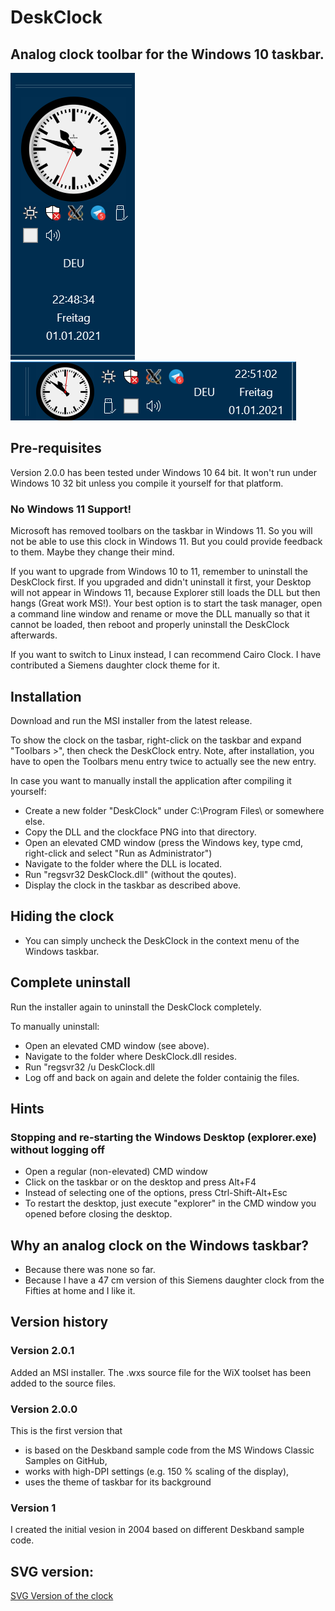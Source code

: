# DeskClock
## Analog clock toolbar for the Windows 10 taskbar.

![Screenshot vertical taskbar](/images/screenshot-vertical-taskbar.png)
![Screenshot horizontal taskbar](/images/screenshot-horizontal-taskbar.png) 

## Pre-requisites
Version 2.0.0 has been tested under Windows 10 64 bit. It won't run under Windows 10 32 bit unless you compile it yourself for that platform.

### No Windows 11 Support!
Microsoft has removed toolbars on the taskbar in Windows 11. So you will not be able to use this clock in Windows 11. But you could provide feedback to them. Maybe they change their mind.

If you want to upgrade from Windows 10 to 11, remember to uninstall the DeskClock first. If you upgraded and didn't uninstall it first, your Desktop will not appear in Windows 11, because Explorer still loads the DLL but then hangs (Great work MS!). Your best option is to start the task manager, open a command line window and rename or move the DLL manually so that it cannot be loaded, then reboot and properly uninstall the DeskClock afterwards.

If you want to switch to Linux instead, I can recommend Cairo Clock. I have contributed a Siemens daughter clock theme for it.

## Installation
Download and run the MSI installer from the latest release.

To show the clock on the tasbar, right-click on the taskbar and expand "Toolbars >", then check the DeskClock entry.
Note, after installation, you have to open the Toolbars menu entry twice to actually see the new entry.

In case you want to manually install the application after compiling it yourself:
- Create a new folder "DeskClock" under C:\Program Files\ or somewhere else.
- Copy the DLL and the clockface PNG into that directory.
- Open an elevated CMD window (press the Windows key, type cmd, right-click and select "Run as Administrator")
- Navigate to the folder where the DLL is located.
- Run "regsvr32 DeskClock.dll" (without the qoutes).
- Display the clock in the taskbar as described above.

## Hiding the clock
- You can simply uncheck the DeskClock in the context menu of the Windows taskbar.

## Complete uninstall
Run the installer again to uninstall the DeskClock completely.

To manually uninstall:
- Open an elevated CMD window (see above).
- Navigate to the folder where DeskClock.dll resides.
- Run "regsvr32 /u DeskClock.dll
- Log off and back on again and delete the folder containig the files.

## Hints
### Stopping and re-starting the Windows Desktop (explorer.exe) without logging off
- Open a regular (non-elevated) CMD window 
- Click on the taskbar or on the desktop and press Alt+F4
- Instead of selecting one of the options, press Ctrl-Shift-Alt+Esc
- To restart the desktop, just execute "explorer" in the CMD window you opened before closing the desktop.

## Why an analog clock on the Windows taskbar?
- Because there was none so far.
- Because I have a 47 cm version of this Siemens daughter clock from the Fifties at home and I like it.

## Version history
### Version 2.0.1
Added an MSI installer. The .wxs source file for the WiX toolset has been added to the source files.

### Version 2.0.0
This is the first version that
- is based on the Deskband sample code from the MS Windows Classic Samples on GitHub,
- works with high-DPI settings (e.g. 150 % scaling of the display),
- uses the theme of taskbar for its background

### Version 1
I created the initial vesion in 2004 based on different Deskband sample code.

## SVG version:
[SVG Version of the clock](https://www.stefan-oskamp.de/SiemensClock/SVG/fullscreen/SiemensClock.svg) 
